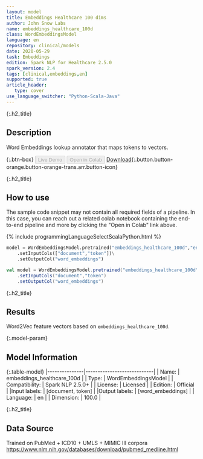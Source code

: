```yaml
---
layout: model
title: Embeddings Healthcare 100 dims
author: John Snow Labs
name: embeddings_healthcare_100d
class: WordEmbeddingsModel
language: en
repository: clinical/models
date: 2020-05-29
task: Embeddings
edition: Spark NLP for Healthcare 2.5.0
spark_version: 2.4
tags: [clinical,embeddings,en]
supported: true
article_header:
   type: cover
use_language_switcher: "Python-Scala-Java"
---
```


{:.h2_title}
## Description
Word Embeddings lookup annotator that maps tokens to vectors.


{:.btn-box}
<button class="button button-orange" disabled>Live Demo</button>
<button class="button button-orange" disabled>Open in Colab</button>
[Download](https://s3.amazonaws.com/auxdata.johnsnowlabs.com/clinical/models/embeddings_healthcare_100d_en_2.5.0_2.4_1590794626292.zip){:.button.button-orange.button-orange-trans.arr.button-icon}

{:.h2_title}
## How to use

The sample code snippet may not contain all required fields of a pipeline. In this case, you can reach out a related colab notebook containing the end-to-end pipeline and more by clicking the "Open in Colab" link above.
 
<div class="tabs-box" markdown="1">

{% include programmingLanguageSelectScalaPython.html %}

```python
model = WordEmbeddingsModel.pretrained("embeddings_healthcare_100d","en","clinical/models")\
	.setInputCols(["document","token"])\
	.setOutputCol("word_embeddings")
```

```scala
val model = WordEmbeddingsModel.pretrained("embeddings_healthcare_100d","en","clinical/models")
	.setInputCols("document","token")
	.setOutputCol("word_embeddings")
```
</div>

{:.h2_title}
## Results 
Word2Vec feature vectors based on ``embeddings_healthcare_100d``.

{:.model-param}
## Model Information

{:.table-model}
|---------------|----------------------------|
| Name:          | embeddings_healthcare_100d |
| Type:   | WordEmbeddingsModel        |
| Compatibility: | Spark NLP 2.5.0+                     |
| License:       | Licensed                   |
| Edition:       | Official                 |
|Input labels:        | [document, token]            |
|Output labels:       | [word_embeddings]            |
| Language:      | en                         |
| Dimension:    | 100.0                      |

{:.h2_title}
## Data Source
Trained on PubMed + ICD10 + UMLS + MIMIC III corpora
https://www.nlm.nih.gov/databases/download/pubmed_medline.html